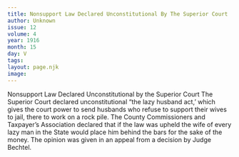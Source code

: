 ```yaml
---
title: Nonsupport Law Declared Unconstitutional By The Superior Court
author: Unknown
issue: 12
volume: 4
year: 1916
month: 15
day: V
tags:
layout: page.njk
image:
---
```

Nonsupport Law Declared Unconstitutional by the Superior Court       The Superior Court declared unconstitutional “the lazy husband act,’ which gives the court power to send husbands who refuse to support their wives to jail, there to work on a rock pile.       The County Commissioners and Taxpayer’s Association declared that if the law was upheld the wife of every lazy man in the State would place him behind the bars for the sake of the money. The opinion was given in an appeal from a decision by Judge Bechtel. 
